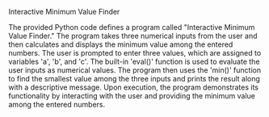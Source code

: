 Interactive Minimum Value Finder

The provided Python code defines a program called "Interactive Minimum Value Finder." The program takes three numerical inputs from the user and then calculates and displays the minimum value among the entered numbers. The user is prompted to enter three values, which are assigned to variables 'a', 'b', and 'c'. The built-in 'eval()' function is used to evaluate the user inputs as numerical values. The program then uses the 'min()' function to find the smallest value among the three inputs and prints the result along with a descriptive message. Upon execution, the program demonstrates its functionality by interacting with the user and providing the minimum value among the entered numbers.
